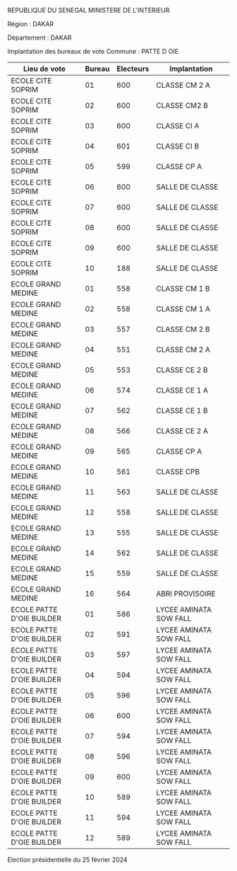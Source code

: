 REPUBLIQUE DU SENEGAL MINISTERE DE L'INTERIEUR

Région : DAKAR

Département : DAKAR

Implantation des bureaux de vote Commune : PATTE D OIE

| Lieu de vote | Bureau | Electeurs | Implantation |
| - | - | - | - |
| ECOLE CITE SOPRIM | 01 | 600 | CLASSE CM 2 A |
| ECOLE CITE SOPRIM | 02 | 600 | CLASSE CM2 B |
| ECOLE CITE SOPRIM | 03 | 600 | CLASSE CI A |
| ECOLE CITE SOPRIM | 04 | 601 | CLASSE CI B |
| ECOLE CITE SOPRIM | 05 | 599 | CLASSE CP A |
| ECOLE CITE SOPRIM | 06 | 600 | SALLE DE CLASSE |
| ECOLE CITE SOPRIM | 07 | 600 | SALLE DE CLASSE |
| ECOLE CITE SOPRIM | 08 | 600 | SALLE DE CLASSE |
| ECOLE CITE SOPRIM | 09 | 600 | SALLE DE CLASSE |
| ECOLE CITE SOPRIM | 10 | 188 | SALLE DE CLASSE |
| ECOLE GRAND MEDINE | 01 | 558 | CLASSE CM 1 B |
| ECOLE GRAND MEDINE | 02 | 558 | CLASSE CM 1 A |
| ECOLE GRAND MEDINE | 03 | 557 | CLASSE CM 2 B |
| ECOLE GRAND MEDINE | 04 | 551 | CLASSE CM 2 A |
| ECOLE GRAND MEDINE | 05 | 553 | CLASSE CE 2 B |
| ECOLE GRAND MEDINE | 06 | 574 | CLASSE CE 1 A |
| ECOLE GRAND MEDINE | 07 | 562 | CLASSE CE 1 B |
| ECOLE GRAND MEDINE | 08 | 566 | CLASSE CE 2 A |
| ECOLE GRAND MEDINE | 09 | 565 | CLASSE CP A |
| ECOLE GRAND MEDINE | 10 | 561 | CLASSE CPB |
| ECOLE GRAND MEDINE | 11 | 563 | SALLE DE CLASSE |
| ECOLE GRAND MEDINE | 12 | 558 | SALLE DE CLASSE |
| ECOLE GRAND MEDINE | 13 | 555 | SALLE DE CLASSE |
| ECOLE GRAND MEDINE | 14 | 562 | SALLE DE CLASSE |
| ECOLE GRAND MEDINE | 15 | 559 | SALLE DE CLASSE |
| ECOLE GRAND MEDINE | 16 | 564 | ABRI PROVISOIRE |
| ECOLE PATTE D'OIE BUILDER | 01 | 586 | LYCEE AMINATA SOW FALL |
| ECOLE PATTE D'OIE BUILDER | 02 | 591 | LYCEE AMINATA SOW FALL |
| ECOLE PATTE D'OIE BUILDER | 03 | 597 | LYCEE AMINATA SOW FALL |
| ECOLE PATTE D'OIE BUILDER | 04 | 594 | LYCEE AMINATA SOW FALL |
| ECOLE PATTE D'OIE BUILDER | 05 | 596 | LYCEE AMINATA SOW FALL |
| ECOLE PATTE D'OIE BUILDER | 06 | 600 | LYCEE AMINATA SOW FALL |
| ECOLE PATTE D'OIE BUILDER | 07 | 594 | LYCEE AMINATA SOW FALL |
| ECOLE PATTE D'OIE BUILDER | 08 | 596 | LYCEE AMINATA SOW FALL |
| ECOLE PATTE D'OIE BUILDER | 09 | 600 | LYCEE AMINATA SOW FALL |
| ECOLE PATTE D'OIE BUILDER | 10 | 589 | LYCEE AMINATA SOW FALL |
| ECOLE PATTE D'OIE BUILDER | 11 | 594 | LYCEE AMINATA SOW FALL |
| ECOLE PATTE D'OIE BUILDER | 12 | 589 | LYCEE AMINATA SOW FALL |

<!-- PageNumber="35/43" -->

Election présidentielle du 25 février 2024
